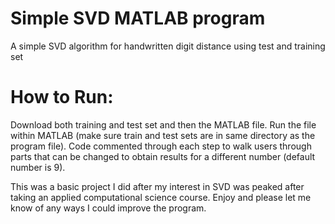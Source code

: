 # Simple SVD MATLAB program

A simple SVD algorithm for handwritten digit distance using test and training set

# How to Run:

Download both training and test set and then the MATLAB file. Run the file within MATLAB (make sure train and test sets are in same directory as the program file). Code commented through each step to walk users through parts that can be changed to obtain results for a different number (default number is 9).

This was a basic project I did after my interest in SVD was peaked after taking an applied computational science course. Enjoy and please let me know of any ways I could improve the program.
